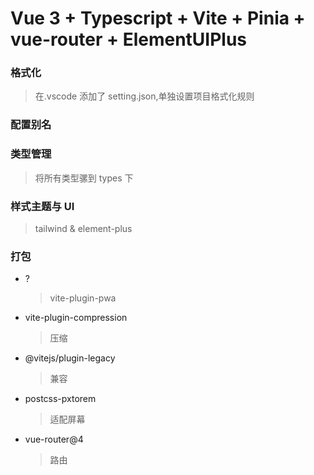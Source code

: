 # Vue 3 + Typescript + Vite + Pinia + vue-router + ElementUIPlus

### 格式化

> 在.vscode 添加了 setting.json,单独设置项目格式化规则

### 配置别名

### 类型管理

> 将所有类型骡到 types 下

### 样式主题与 UI

> tailwind & element-plus

### 打包

- ?
  > vite-plugin-pwa
- vite-plugin-compression
  > 压缩
- @vitejs/plugin-legacy
  > 兼容
- postcss-pxtorem
  > 适配屏幕
- vue-router@4
  > 路由
